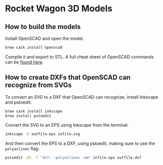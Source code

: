 # Rocket Wagon 3D Models

## How to build the models

Install OpenSCAD and open the model. 

```sh
brew cask install openscad
```

Compile it and export to STL. A full cheat sheet of OpenSCAD commands can be [found here](http://www.openscad.org/cheatsheet/).

## How to create DXFs that OpenSCAD can recognize from SVGs

To convert an SVG to a DXF that OpenSCAD can recognize, install Inkscape and pstoedit:

```sh
brew cask install inkscape
brew install pstoedit
```

Convert the SVG to an EPS using Inkscape from the terminal:

```sh
inkscape -E outfile.eps infile.svg
```

And then convert the EPS to a DXF, using pstoedit, making sure to use the `polyaslines` flag:

```sh
pstoedit -dt -f "dxf: -polyaslines -mm" infile.eps outfile.dxf
```
